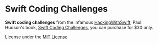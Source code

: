 # Swift Coding Challenges
__Swift coding challenges__ from the infamous [HackingWithSwift](https://www.hackingwithswift.com/), Paul Hudson's book, [Swift Coding Challenges](https://www.hackingwithswift.com/store/swift-coding-challenges), you can purchase for $30 only.

License under the [MIT License](LICENSE)
